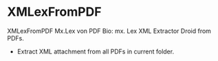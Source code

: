 # XMLexFromPDF
XMLexFromPDF
Mx.Lex von PDF Bio: mx. Lex XML Extractor Droid from PDFs.
- Extract XML attachment from all PDFs in current folder.

